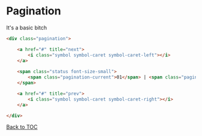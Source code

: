 # Pagination

It's a basic bitch

```html
<div class="pagination">

	<a href="#" title="next">
		<i class="symbol symbol-caret symbol-caret-left"></i>
	</a>
	
	<span class="status font-size-small">
		<span class="pagination-current">01</span> | <span class="pagination-total">20</span>
	</span>

	<a href="#" title="prev">
		<i class="symbol symbol-caret symbol-caret-right"></i>
	</a>

</div>
```


[Back to TOC](../../../readme.md)